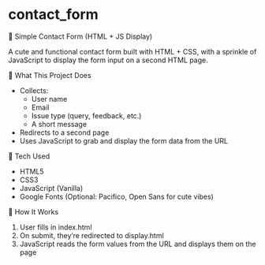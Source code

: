 # contact_form

💌 Simple Contact Form (HTML + JS Display)

A cute and functional contact form built with HTML + CSS, with a sprinkle of JavaScript to display the form input on a second HTML page.



🌟 What This Project Does

- Collects:
  - User name
  - Email
  - Issue type (query, feedback, etc.)
  - A short message
- Redirects to a second page
- Uses JavaScript to grab and display the form data from the URL



🧰 Tech Used

- HTML5
- CSS3
- JavaScript (Vanilla)
- Google Fonts (Optional: Pacifico, Open Sans for cute vibes)



🧪 How It Works

1. User fills in index.html
2. On submit, they’re redirected to display.html
3. JavaScript reads the form values from the URL and displays them on the page
